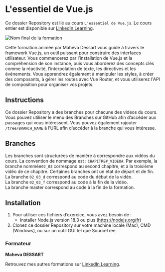 # L'essentiel de Vue.js

Ce dossier Repository est lié au cours `L'essentiel de Vue.js`. Le cours entier est disponible sur [LinkedIn Learning][lil-course-url].

![Nom final de la formation][lil-thumbnail-url] 

Cette formation animée par Maheva Dessart vous guide à travers le framework Vue.js, un outil puissant pour construire des interfaces utilisateur. Vous commencerez par l’installation de Vue.js et la compréhension de son instance, puis vous aborderez des concepts clés comme la réactivité, l’interpolation de texte, les directives et les événements. Vous apprendrez également à manipuler les styles, à créer des composants, à gérer les routes avec Vue Router, et vous utiliserez l'API de composition pour organiser vos projets.

## Instructions

Ce dossier Repository a des branches pour chacune des vidéos du cours. Vous pouvez utiliser le menu des Branches sur GitHub afin d’accéder aux passages qui vous intéressent. Vous pouvez également rajouter `/tree/BRANCH_NAME` à l’URL afin d’accéder à la branche qui vous intéresse. 

## Branches

Les branches sont structurées de manière à correspondre aux vidéos du cours. La convention de nommage est : `CHAPITRE#_VIDEO#`. Par exemple, la branche nommée`02_03` correspond au second chapitre, et à la troisième vidéo de ce chapitre. Certaines branches ont un état de départ et de fin.  
La branche `02_03_d` correspond au code du début de la vidéo.  
La branche `02_03_f` correspond au code à la fin de la vidéo.  
La branche master correspond au code à la fin de la formation. 

## Installation

1. Pour utiliser ces fichiers d’exercice, vous avez besoin de : 
   - Installer Node.js version 18.3 ou plus (https://nodejs.org/fr)
2. Clonez ce dossier Repository sur votre machine locale (Mac), CMD (Windows), ou sur un outil GUI tel que SourceTree. 

### Formateur

**Maheva DESSART** 

 Retrouvez mes autres formations sur [LinkedIn Learning][lil-URL-trainer].

[0]: # (Replace these placeholder URLs with actual course URLs)
[lil-course-url]: https://www.linkedin.com/learning/l-essentiel-de-vue-js-22426755
[lil-thumbnail-url]: https://media.licdn.com/dms/image/v2/D4D0DAQHTZ8wdqZeUvA/learning-public-crop_675_1200/learning-public-crop_675_1200/0/1726053132990?e=2147483647&v=beta&t=Diiu-QBFcoziKE4drHgjVdo-Lk2iaDkdE9pNZY-9PFs
[lil-URL-trainer]: https://www.linkedin.com/learning/instructors/maheva-dessart

[1]: # (End of FR-Instruction ###############################################################################################)

